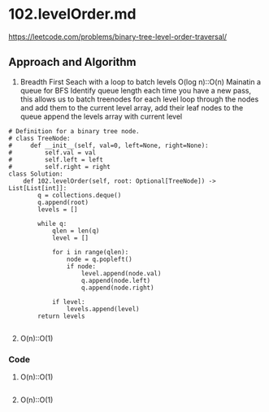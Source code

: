 # 102.levelOrder.md
https://leetcode.com/problems/binary-tree-level-order-traversal/

## Approach and Algorithm
1. Breadth First Seach with a loop to batch levels O(log n)::O(n)
Mainatin a queue for BFS 
Identify queue length each time you have a new pass, this allows us to batch
treenodes for each level
loop through the nodes and add them to the current level array, add their leaf nodes to the queue
append the levels array with current level

```
# Definition for a binary tree node.
# class TreeNode:
#     def __init__(self, val=0, left=None, right=None):
#         self.val = val
#         self.left = left
#         self.right = right
class Solution:
    def 102.levelOrder(self, root: Optional[TreeNode]) -> List[List[int]]:
        q = collections.deque()
        q.append(root)
        levels = []
        
        while q:
            qlen = len(q)
            level = []
            
            for i in range(qlen):
                node = q.popleft()
                if node:
                    level.append(node.val)
                    q.append(node.left)
                    q.append(node.right)
            
            if level:
                levels.append(level)
        return levels
                
```
2. O(n)::O(1)


### Code
1. O(n)::O(1)
```
```

2. O(n)::O(1)
```

```
